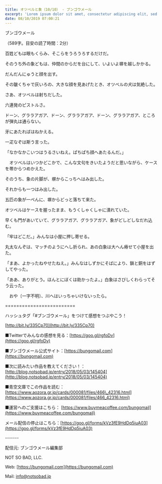 ```yaml
---
title: オツベルと象（10/10） - ブンゴウメール
excerpt: 'Lorem ipsum dolor sit amet, consectetur adipiscing elit, sed do eiusmod tempor incididunt ut labore et dolore magna aliqua. Praesent elementum facilisis leo vel fringilla est ullamcorper eget. At imperdiet dui accumsan sit amet nulla facilisi morbi tempus.'
date: 08/10/2019 07:00:21
---
```


ブンゴウメール

（589字。目安の読了時間：2分）

百姓どもは眼もくらみ、そこらをうろうろするだけだ。

そのうち外の象どもは、仲間のからだを台にして、いよいよ塀を越しかかる。

だんだんにゅうと顔を出す。

その皺くちゃで灰いろの、大きな顔を見あげたとき、オツベルの犬は気絶した。

さあ、オツベルは射ちだした。

六連発のピストルさ。

ドーン、グララアガア、ドーン、グララアガア、ドーン、グララアガア、ところが弾丸は通らない。

牙にあたればはねかえる。

一疋なぞは斯う言った。

「なかなかこいつはうるさいねえ。ぱちぱち顔へあたるんだ。」

　オツベルはいつかどこかで、こんな文句をきいたようだと思いながら、ケースを帯からつめかえた。

そのうち、象の片脚が、塀からこっちへはみ出した。

それからも一つはみ出した。

五匹の象が一ぺんに、塀からどっと落ちて来た。

オツベルはケースを握ったまま、もうくしゃくしゃに潰れていた。

早くも門があいていて、グララアガア、グララアガア、象がどしどしなだれ込む。

「牢はどこだ。」みんなは小屋に押し寄せる。

丸太なんぞは、マッチのようにへし折られ、あの白象は大へん瘠せて小屋を出た。

「まあ、よかったねやせたねえ。」みんなはしずかにそばにより、鎖と銅をはずしてやった。

「ああ、ありがとう。ほんとにぼくは助かったよ。」白象はさびしくわらってそう云った。

　おや〔一字不明〕、川へはいっちゃいけないったら。

\=========================

ハッシュタグ「#ブンゴウメール」をつけて感想をつぶやこう！　

[http://bit.ly/335Cp70](http://bit.ly/335Cp70)

■Twitterでみんなの感想を見る：[https://goo.gl/rgfoDv](https://goo.gl/rgfoDv)

■ブンゴウメール公式サイト：[https://bungomail.com](https://bungomail.com)

■次に読みたい作品を教えてください！：[http://blog.notsobad.jp/entry/2018/05/03/145404](http://blog.notsobad.jp/entry/2018/05/03/145404)

■青空文庫でこの作品を読む：[https://www.aozora.gr.jp/cards/000081/files/466\_42316.html](https://www.aozora.gr.jp/cards/000081/files/466_42316.html)

■運営へのご支援はこちら： [https://www.buymeacoffee.com/bungomail](https://www.buymeacoffee.com/bungomail)

メール配信の停止はこちら：[https://goo.gl/forms/kVz3fE9HdDq5iuA03](https://goo.gl/forms/kVz3fE9HdDq5iuA03)

\-------

配信元: ブンゴウメール編集部

NOT SO BAD, LLC.

Web: [https://bungomail.com](https://bungomail.com)

Mail: info@notsobad.jp